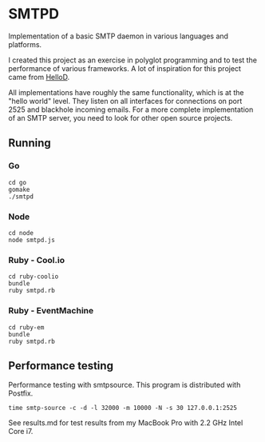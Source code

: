 # SMTPD

Implementation of a basic SMTP daemon in various languages and platforms.

I created this project as an exercise in polyglot programming and to test the performance of various frameworks. A lot of inspiration for this project came from [HelloD](https://github.com/carbonfive/hellod).

All implementations have roughly the same functionality, which is at the "hello world" level. They listen on all interfaces for connections on port 2525 and blackhole incoming emails. For a more complete implementation of an SMTP server, you need to look for other open source projects.

## Running

### Go

    cd go
    gomake
    ./smtpd

### Node

    cd node
    node smtpd.js

### Ruby - Cool.io

    cd ruby-coolio
    bundle
    ruby smtpd.rb

### Ruby - EventMachine

    cd ruby-em
    bundle
    ruby smtpd.rb

## Performance testing

Performance testing with smtpsource. This program is distributed with Postfix.

    time smtp-source -c -d -l 32000 -m 10000 -N -s 30 127.0.0.1:2525

See results.md for test results from my MacBook Pro with 2.2 GHz Intel Core i7.
